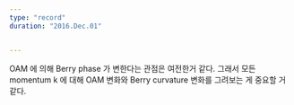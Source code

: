 ```yaml
---
type: "record"
duration: "2016.Dec.01"


---
```


OAM 에 의해 Berry phase 가 변한다는 관점은 여전한거 같다.
그래서 모든 momentum k 에 대해 OAM 변화와 Berry curvature 변화를 그려보는 게 중요할 거 같다.
